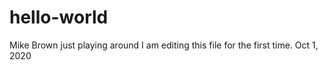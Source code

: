 # hello-world
Mike Brown just playing around
I am editing this file for the first time. Oct 1, 2020
